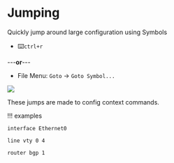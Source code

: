# Jumping

Quickly jump around large configuration using Symbols

* :keyboard:`ctrl+r`

---**or**---

* File Menu: `Goto` → `Goto Symbol...`

![](/img/jumping.gif)

These jumps are made to config context commands.

!!! examples

    interface Ethernet0

    line vty 0 4

    router bgp 1
